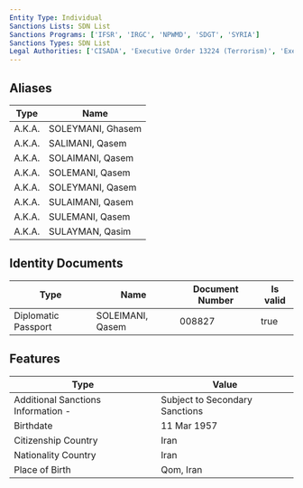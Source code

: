 ```yaml
---
Entity Type: Individual
Sanctions Lists: SDN List
Sanctions Programs: ['IFSR', 'IRGC', 'NPWMD', 'SDGT', 'SYRIA']
Sanctions Types: SDN List
Legal Authorities: ['CISADA', 'Executive Order 13224 (Terrorism)', 'Executive Order 13382 (Non-proliferation)', 'Executive Order 13572 (Syria)', 'TRA']
---
```


## Aliases
| Type  | Name      | 
|-------|-----------|
| A.K.A. | SOLEYMANI, Ghasem |
| A.K.A. | SALIMANI, Qasem |
| A.K.A. | SOLAIMANI, Qasem |
| A.K.A. | SOLEMANI, Qasem |
| A.K.A. | SOLEYMANI, Qasem |
| A.K.A. | SULAIMANI, Qasem |
| A.K.A. | SULEMANI, Qasem |
| A.K.A. | SULAYMAN, Qasim |

## Identity Documents
| Type  | Name      | Document Number | Is valid |
|-------|-----------|-----------------|----------|
| Diplomatic Passport | SOLEIMANI, Qasem | 008827 | true |

## Features
| Type  | Value      |
|-------|------------|
| Additional Sanctions Information - | Subject to Secondary Sanctions |
| Birthdate | 11 Mar 1957 |
| Citizenship Country | Iran |
| Nationality Country | Iran |
| Place of Birth | Qom, Iran |
